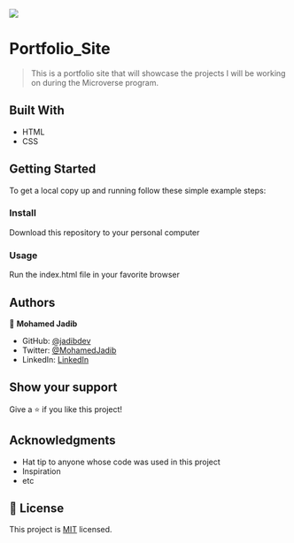 ![](https://img.shields.io/badge/Microverse-blueviolet)

# Portfolio_Site

> This is a portfolio site that will showcase the projects I will be working on during the Microverse program.

## Built With

- HTML
- CSS

## Getting Started

To get a local copy up and running follow these simple example steps:

### Install

Download this repository to your personal computer

### Usage

Run the index.html file in your favorite browser

## Authors

👤 **Mohamed Jadib**

- GitHub: [@jadibdev](https://github.com/jadibdev)
- Twitter: [@MohamedJadib](https://twitter.com/MohamedJadib)
- LinkedIn: [LinkedIn](https://www.linkedin.com/in/mohamed-jadib-942a5041/)

## Show your support

Give a ⭐️ if you like this project!

## Acknowledgments

- Hat tip to anyone whose code was used in this project
- Inspiration
- etc

## 📝 License

This project is [MIT](./MIT.md) licensed.
